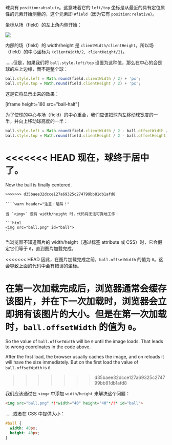 球具有 `position:absolute`。这意味着它的 `left/top` 坐标是从最近的具有定位属性的元素开始测量的，这个元素即 `#field`（因为它有 `position:relative`）。

坐标从场（field）的左上角内侧开始：

![](field.svg)

内部的场（field）的 width/height 是 `clientWidth/clientHeight`。所以场（field）的中心坐标为 `(clientWidth/2, clientHeight/2)`。

……但是，如果我们将 `ball.style.left/top` 设置为这种值，那么在中心的会是球的左上边缘，而不是整个球：

```js
ball.style.left = Math.round(field.clientWidth / 2) + 'px';
ball.style.top = Math.round(field.clientHeight / 2) + 'px';
```

这是它将显示出来的效果：

[iframe height=180 src="ball-half"]

为了使球的中心与场（field）的中心重合，我们应该把球向左移动球宽度的一半，并向上移动球高度的一半：

```js
ball.style.left = Math.round(field.clientWidth / 2 - ball.offsetWidth / 2) + 'px';
ball.style.top = Math.round(field.clientHeight / 2 - ball.offsetHeight / 2) + 'px';
```

<<<<<<< HEAD
现在，球终于居中了。
=======
Now the ball is finally centered.

````warn header="Attention: the pitfall!"
>>>>>>> d35baee32dcce127a69325c274799bb81db1afd8

````warn header="注意：陷阱！"

当 `<img>` 没有 width/height 时，代码将无法可靠地工作：

```html
<img src="ball.png" id="ball">
```
````

当浏览器不知道图片的 width/height（通过标签 attribute 或 CSS）时，它会假定它们等于 `0`，直到图片加载完成。

<<<<<<< HEAD
因此，在图片加载完成之前，`ball.offsetWidth` 的值为 `0`。这会导致上面的代码中会有错误的坐标。

在第一次加载完成后，浏览器通常会缓存该图片，并在下一次加载时，浏览器会立即拥有该图片的大小。但是在第一次加载时，`ball.offsetWidth` 的值为 `0`。
=======
So the value of `ball.offsetWidth` will be `0` until the image loads. That leads to wrong coordinates in the code above.

After the first load, the browser usually caches the image, and on reloads it will have the size immediately. But on the first load the value of `ball.offsetWidth` is `0`.
>>>>>>> d35baee32dcce127a69325c274799bb81db1afd8

我们应该通过在 `<img>` 中添加 `width/height` 来解决这个问题：

```html
<img src="ball.png" *!*width="40" height="40"*/!* id="ball">
```

……或者在 CSS 中提供大小：

```css
#ball {
  width: 40px;
  height: 40px;
}
```
